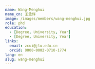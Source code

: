 ```yaml
---
name: Wang-Menghui
name_cn: 王孟辉
image: /images/members/wang-menghui.jpg
role: phd
education:
  - [Degree, University, Year]
  - [Degree, University, Year]
links:
  email: zcui@jlu.edu.cn
  orcid: 0000-0002-0710-1774
lang: en
slug: wang-menghui
---
```

